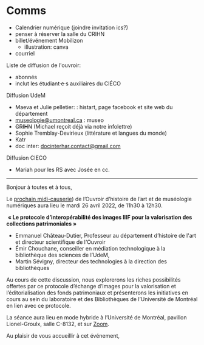 # Comms

- Calendrier numérique  (joindre invitation ics?)
- penser à réserver la salle du CRIHN
- billet/événement Mobilizon
  - illustration: canva
- courriel 


Liste de diffusion de l'ouvroir:

- abonnés 
- inclut les étudiant·e·s auxiliaires du CIÉCO

Diffusion UdeM

- Maeva et Julie pelletier:  : histart, page facebook et site web du département
- museologie@umontreal.ca : museo
- ~~CRIHN~~ (Michael reçoit déjà via notre infolettre)
- Sophie Tremblay-Devirieux (littérature et langues du monde)
- Katr
- doc inter: [docinterhar.contact@gmail.com](mailto:docinterhart@gmail.com)

Diffusion CIECO

- Mariah pour les RS avec Josée en cc.





---





Bonjour à toutes et à tous,

Le [prochain midi-causerie]()) de l’Ouvroir d’histoire de l’art et de  muséologie numériques aura lieu le mardi 26 avril 2022, de 11h30 à  12h30.

​	**« Le protocole d’interopérabilité des images IIIF pour la valorisation des collections patrimoniales »**

- Emmanuel Château-Dutier, Professeur au  département d’histoire de l'art et directeur scientifique de l‘Ouvroir 
- Émir Chouchane, conseiller en médiation technologique à la  bibliothèque des sciences de l’UdeM, 
- Martin  Sévigny, directeur des technologies à la direction des bibliothèques

Au cours de cette discussion, nous explorerons les riches possibilités  offertes par ce protocole d’échange d’images pour la valorisation et  l’éditorialisation des fonds patrimoniaux et présenterons les  initiatives en cours au sein du laboratoire et des Bibliothèques de  l’Université de Montréal en lien avec ce protocole.

La séance aura lieu en mode hybride à l’Université de Montréal, pavillon Lionel-Groulx, salle C-8132, et sur [Zoom]().

Au plaisir de vous accueillir à cet événement,
